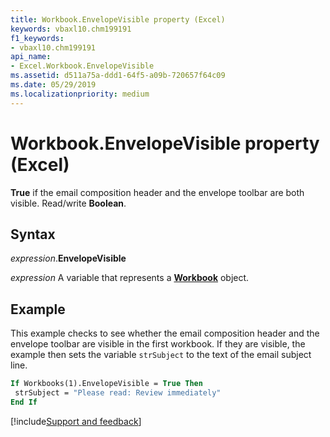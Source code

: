 ```yaml
---
title: Workbook.EnvelopeVisible property (Excel)
keywords: vbaxl10.chm199191
f1_keywords:
- vbaxl10.chm199191
api_name:
- Excel.Workbook.EnvelopeVisible
ms.assetid: d511a75a-ddd1-64f5-a09b-720657f64c09
ms.date: 05/29/2019
ms.localizationpriority: medium
---
```



# Workbook.EnvelopeVisible property (Excel)

**True** if the email composition header and the envelope toolbar are both visible. Read/write **Boolean**.


## Syntax

_expression_.**EnvelopeVisible**

_expression_ A variable that represents a **[Workbook](Excel.Workbook.md)** object.


## Example

This example checks to see whether the email composition header and the envelope toolbar are visible in the first workbook. If they are visible, the example then sets the variable `strSubject` to the text of the email subject line.

```vb
If Workbooks(1).EnvelopeVisible = True Then 
 strSubject = "Please read: Review immediately" 
End If
```




[!include[Support and feedback](~/includes/feedback-boilerplate.md)]